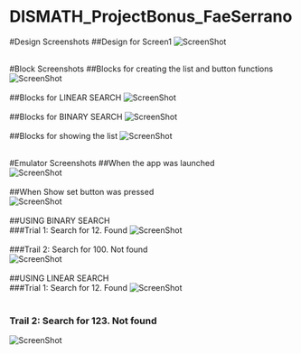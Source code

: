 # DISMATH_ProjectBonus_FaeSerrano

#Design Screenshots
##Design for Screen1
![ScreenShot](DESIGN.png)
</br></br>

#Block Screenshots
##Blocks for creating the list and button functions
 ![ScreenShot](1.png)
</br></br>
##Blocks for LINEAR SEARCH
![ScreenShot](2.png)
</br></br>
##Blocks for BINARY SEARCH
![ScreenShot](3.png)
</br></br>
##Blocks for showing the list
![ScreenShot](4.png)
</br></br>

#Emulator Screenshots
##When the app was launched</br>
![ScreenShot](5.png)
</br></br>
##When Show set button was pressed</br>
![ScreenShot](6.png)
</br></br>
##USING BINARY SEARCH</br>
###Trial 1: Search for 12. Found 
![ScreenShot](7.png)
</br></br>
###Trail 2: Search for 100. Not found</br>
![ScreenShot](8.png)
</br></br>
##USING LINEAR SEARCH</br>
###Trial 1: Search for 12. Found 
![ScreenShot](9.png)
</br></br>
### Trail 2: Search for 123. Not found</br>
![ScreenShot](10.png)
